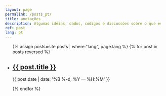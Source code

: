 ```yaml
---
layout: page
permalink: /posts_pt/
title: anotações
description: Algumas idéias, dados, códigos e discussões sobre o que estou fazendo
ref: post
lang: pt
---
```


<ul class="post-list">
{% assign posts=site.posts | where:"lang", page.lang %}
{% for post in posts reversed %}
    <li>
        <h2><a class="poem-title" href="{{ post.url | prepend: site.baseurl }}">{{ post.title }}</a></h2>
        <p class="post-meta">{{ post.date | date: '%B %-d, %Y — %H:%M' }}</p>
      </li>
{% endfor %}
</ul>



